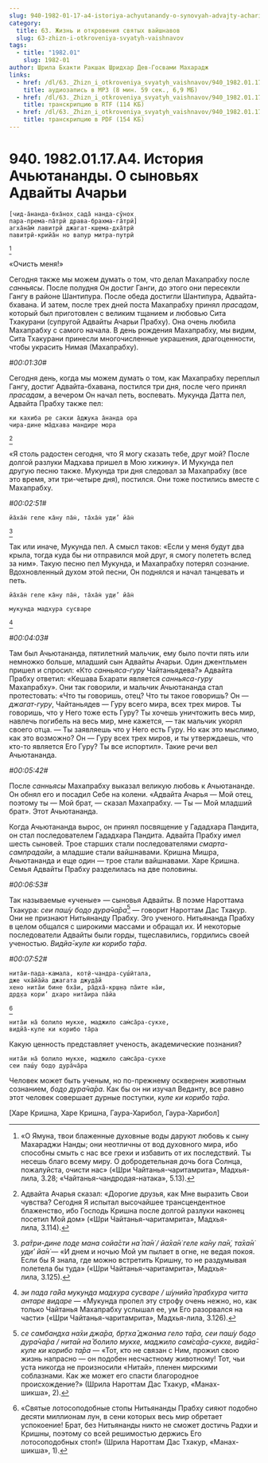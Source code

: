 ```yaml
---
slug: 940-1982-01-17-a4-istoriya-achyutanandy-o-synovyah-advajty-achari
category:
  title: 63. Жизнь и откровения святых вайшнавов
  slug: 63-zhizn-i-otkroveniya-svyatyh-vaishnavov
tags:
  - title: "1982.01"
    slug: 1982-01
author: Шрила Бхакти Ракшак Шридхар Дев-Госвами Махарадж
links:
  - href: /dl/63._Zhizn_i_otkroveniya_svyatyh_vaishnavov/940_1982.01.17.A4_SridharMj_Istoriya_Achyutanandy_O_synovyah_Advayty_Acharyi.mp3
    title: аудиозапись в MP3 (8 мин. 59 сек., 6,9 МБ)
  - href: /dl/63._Zhizn_i_otkroveniya_svyatyh_vaishnavov/940_1982.01.17.A4_SridharMj_Istoriya_Achyutanandy_O_synovyah_Advayty_Acharyi.rtf
    title: транскрипцию в RTF (114 КБ)
  - href: /dl/63._Zhizn_i_otkroveniya_svyatyh_vaishnavov/940_1982.01.17.A4_SridharMj_Istoriya_Achyutanandy_O_synovyah_Advayty_Acharyi.pdf
    title: транскрипцию в PDF (154 КБ)
---
```


# 940. 1982.01.17.A4. История Ачьютананды. О сыновьях Адвайты Ачарьи

    [чид-а̄нанда-бха̄нох̣ сада̄ нанда-сӯнох̣
    пара-према-па̄трӣ драва-брахма-га̄трӣ]
    агха̄на̄м̇ лавитрӣ джагат-кш̣ема-дха̄трӣ
    павитрӣ-крийа̄н но вапур митра-путрӣ
[^_ftn1]

«Очисть меня!»

Сегодня также мы можем думать о том, что делал Махапрабху после *санньясы*. После полудня Он достиг Ганги, до этого они пересекли Гангу в районе Шантипура. После обеда достигли Шантипура, Адвайта-бхавана. И затем, после трех дней поста Махапрабху принял *прасадам*, который был приготовлен с великим тщанием и любовью Сита Тхакурани (супругой Адвайты Ачарьи Прабху). Она очень любила Махапрабху с самого начала. В день рождения Махапрабху, мы видим, Сита Тхакурани принесли многочисленные украшения, драгоценности, чтобы украсить Нимая (Махапрабху).

*#00:01:30#*

Сегодня день, когда мы можем думать о том, как Махапрабху переплыл Гангу, достиг Адвайта-бхавана, постился три дня, после чего принял *прасадам*, а вечером Он начал петь, воспевать. Мукунда Датта пел, Адвайта Прабху также пел:

    ки кахиба ре сакхи а̄джука а̄нанда ора
    чира-дине ма̄дхава мандире мора
[^_ftn2]

«Я столь радостен сегодня, что Я могу сказать тебе, друг мой? После долгой разлуки Мадхава пришел в Мою хижину». И Мукунда пел другую песню также. Мукунда три дня следовал за Махапрабху (все это время, эти три-четыре дня), постился. Они тоже постились вместе с Махапрабху.

*#00:02:51#*

    йа̄ха̄н̇ геле ка̄ну па̄н̇, та̄ха̄н̇ уд̣и’ йа̄н̇
[^_ftn3]

Так или иначе, Мукунда пел. А смысл таков: «Если у меня будут два крыла, тогда куда бы ни отправился мой друг, я смогу полететь вслед за ним». Такую песню пел Мукунда, и Махапрабху потерял сознание. Вдохновленный духом этой песни, Он поднялся и начал танцевать и петь.

    йа̄ха̄н̇ геле ка̄ну па̄н̇, та̄ха̄н̇ уд̣и’ йа̄н̇

    мукунда мадхура сусваре
[^_ftn4]

*#00:04:03#*

Там был Ачьютананда, пятилетний мальчик, ему было почти пять или немножко больше, младший сын Адвайты Ачарьи. Один джентльмен пришел и спросил: «Кто *санньяса-гуру* Чайтаньядева?» Адвайта Прабху ответил: «Кешава Бхарати является *санньяса-гуру* Махапрабху». Они так говорили, и мальчик Ачьютананда стал протестовать: «Что ты говоришь, отец? Что ты такое говоришь? Он — *джагат-гуру*, Чайтаньядев — Гуру всего мира, всех трех миров. Ты говоришь, что у Него тоже есть Гуру? Ты хочешь уничтожить весь мир, навлечь погибель на весь мир, мне кажется, — так мальчик укорял своего отца. — Ты заявляешь что у Него есть Гуру. Но как это мыслимо, как это возможно? Он — Гуру всех трех миров, и ты утверждаешь, что кто-то является Его Гуру? Ты все испортил». Такие речи вел Ачьютананда.

*#00:05:42#*

После *санньясы* Махапрабху выказал великую любовь к Ачьютананде. Он обнял его и посадил Себе на колени. «Адвайта Ачарья — Мой отец, поэтому ты — Мой брат, — сказал Махапрабху. — Ты — Мой младший брат». Этот Ачьютананда.

Когда Ачьютананда вырос, он принял посвящение у Гададхара Пандита, он стал последователем Гададхара Пандита. Адвайта Прабху имел шесть сыновей. Трое старших стали последователями *смарта-сампрадайи*, а младшие стали вайшнавами. Кришна Мишра, Ачьютананда и еще один — трое стали вайшнавами. Харе Кришна. Семья Адвайты Прабху разделилась на две половины.

*#00:06:53#*

Так называемые «ученые» — сыновья Адвайты. В поэме Нароттама Тхакура: *сеи паш́у бод̣о дура̄ча̄ра*[^_ftn5] — говорит Нароттам Дас Тхакур. Они не признают Нитьянанду Прабху. Эго ученого. Нитьянанда Прабху в целом общался с широкими массами и обращал их. И некоторые последователи Адвайты были горды, тщеславились, гордились своей ученостью. *Видйа̄-куле ки корибо та̄ра*.

*#00:07:52#*

    нита̄и-пада-камала, кот̣ӣ-чандра-суш́ӣтала,
    дже чха̄йа̄йа джагата джуд̣а̄й
    хено нита̄и бине бха̄и, ра̄дха̄-кр̣ш̣н̣а па̄ите на̄и,
    др̣д̣ха кори’ дхаро нита̄ира па̄йа
[^_ftn6]

    нита̄и на̄ болило мукхе, маджило сам̇са̄ра-сукхе,
    видйа̄-куле ки корибо та̄ра

Какую ценность представляет ученость, академические познания?

    нита̄и на̄ болило мукхе, маджило сам̇са̄ра-сукхе
    сеи паш́у бод̣о дура̄ча̄ра

Человек может быть ученым, но по-прежнему осквернен животным сознанием, *бод̣о дура̄ча̄ра*. Как бы он ни изучал Веданту, все равно этот человек совершает дурные поступки, *куле ки корибо та̄ра*.

[Харе Кришна, Харе Кришна, Гаура-Харибол, Гаура-Харибол]



[^_ftn1]: «О Ямуна, твои блаженные духовные воды даруют любовь к сыну Махараджи Нанды; они неотличны от вод духовного мира, ибо способны смыть с нас все грехи и избавить от их последствий. Ты несешь благо всему миру. О добродетельная дочь бога Солнца, пожалуйста, очисти нас» («Шри Чайтанья-чаритамрита», Мадхья-лила, 3.28; «Чайтанья-чандродая-натака», 5.13).

[^_ftn2]: Адвайта Ачарья сказал: «Дорогие друзья, как Мне выразить Свои чувства? Сегодня Я испытал высочайшее трансцендентное блаженство, ибо Господь Кришна после долгой разлуки наконец посетил Мой дом» («Шри Чайтанья-чаритамрита», Мадхья-лила, 3.114).

[^_ftn3]: *ра̄три-дине под̣е мана сойа̄сти на̄ па̄н̇ / йа̄ха̄н̇ геле ка̄ну па̄н̇, та̄ха̄н̇ уд̣и’ йа̄н̇* — «И днем и ночью Мой ум пылает в огне, не ведая покоя. Если бы Я знала, где можно встретить Кришну, то не раздумывая полетела бы туда» («Шри Чайтанья-чаритамрита», Мадхья-лила, 3.125).

[^_ftn4]: *эи пада га̄йа мукунда мадхура сусваре / ш́унийа̄ прабхура читта антаре видаре* — «Мукунда пропел эту строфу очень нежно, но, как только Чайтанья Махапрабху услышал ее, ум Его разорвался на части» («Шри Чайтанья-чаритамрита», Мадхья-лила, 3.126).

[^_ftn5]: *се самбандха на̄хи джа̄ра, бр̣тха̄ джанма гело та̄ра, сеи паш́у бод̣о дура̄ча̄ра / нита̄и на̄ болило мукхе, маджило сам̇са̄ра-сукхе, видйа̄-куле ки корибо та̄ра* — «Тот, кто не связан с Ним, прожил свою жизнь напрасно — он подобен несчастному животному! Тот, чьи уста никогда не произносили «Нитай», пленен мирскими соблазнами. Как же может его спасти благородное происхождение?» (Шрила Нароттам Дас Тхакур, «Манах-шикша», 2).

[^_ftn6]: «Святые лотосоподобные стопы Нитьянанды Прабху сияют подобно десяти миллионам лун, в сени которых весь мир обретает успокоение! Брат, без Нитьянанды никто не сможет достичь Радхи и Кришны, поэтому со всей решимостью держись Его лотосоподобных стоп!» (Шрила Нароттам Дас Тхакур, «Манах-шикша», 1).

